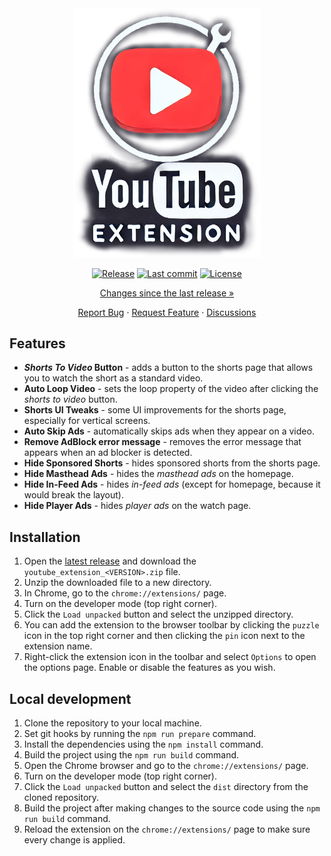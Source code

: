 <div align="center">

  <img src="assets/logo.png" alt="logo" width="300px">

  [![Release][release-shield]][latest-release]
  [![Last commit][last-commit-shield]][latest-commit]
  [![License][license-shield]][license-file]

  [Changes since the last release »][latest-changes]

  [Report Bug][bug-report-template] · [Request Feature][feature-request-template] · [Discussions][discussions]

</div>


## Features

- ***Shorts To Video* Button** - adds a button to the shorts page that allows you to watch the short as a standard video.
- **Auto Loop Video** - sets the loop property of the video after clicking the *shorts to video* button.
- **Shorts UI Tweaks** - some UI improvements for the shorts page, especially for vertical screens.
- **Auto Skip Ads** - automatically skips ads when they appear on a video.
- **Remove AdBlock error message** - removes the error message that appears when an ad blocker is detected.
- **Hide Sponsored Shorts** - hides sponsored shorts from the shorts page.
- **Hide Masthead Ads** - hides the *masthead ads* on the homepage.
- **Hide In-Feed Ads** - hides *in-feed ads* (except for homepage, because it would break the layout).
- **Hide Player Ads** - hides *player ads* on the watch page.


## Installation

1. Open the [latest release][latest-release] and download the `youtube_extension_<VERSION>.zip` file.
2. Unzip the downloaded file to a new directory.
3. In Chrome, go to the `chrome://extensions/` page.
4. Turn on the developer mode (top right corner).
5. Click the `Load unpacked` button and select the unzipped directory.
6. You can add the extension to the browser toolbar by clicking the `puzzle` icon in the top right corner and then clicking the `pin` icon next to the extension name.
7. Right-click the extension icon in the toolbar and select `Options` to open the options page. Enable or disable the features as you wish.


## Local development

1. Clone the repository to your local machine.
2. Set git hooks by running the `npm run prepare` command.
3. Install the dependencies using the `npm install` command.
4. Build the project using the `npm run build` command.
5. Open the Chrome browser and go to the `chrome://extensions/` page.
6. Turn on the developer mode (top right corner).
7. Click the `Load unpacked` button and select the `dist` directory from the cloned repository.
8. Build the project after making changes to the source code using the `npm run build` command.
9. Reload the extension on the `chrome://extensions/` page to make sure every change is applied.


<!-- Shields -->
[release-shield]: https://img.shields.io/github/v/release/dae-ne/youtube-browser-extension
[last-commit-shield]: https://img.shields.io/github/last-commit/dae-ne/youtube-browser-extension
[license-shield]: https://img.shields.io/github/license/dae-ne/youtube-browser-extension.svg

<!-- Links -->
[latest-release]: https://github.com/dae-ne/youtube-browser-extension/releases/latest
[latest-changes]: https://github.com/dae-ne/youtube-browser-extension/compare/latest...main
[latest-commit]: https://github.com/dae-ne/youtube-browser-extension/compare/main^...main
[discussions]: https://github.com/dae-ne/youtube-browser-extension/discussions
[license-file]: LICENSE

<!-- Issue templates -->
[bug-report-template]: https://github.com/dae-ne/youtube-browser-extension/issues/new?labels=bug&template=bug_report.md
[feature-request-template]: https://github.com/dae-ne/youtube-browser-extension/issues/new?labels=enhancement&template=feature_request.md
